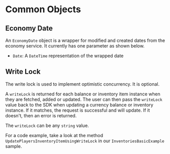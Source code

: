 # Common Objects

## Economy Date

An `EconomyDate` object is a wrapper for modified and created dates from the economy service. It currently has one parameter as shown below.

- `Date`: A `DateTime` representation of the wrapped date

## Write Lock

The write lock is used to implement optimistic concurrency. It is optional.

A `writeLock` is returned for each balance or inventory item instance when they are fetched, added or updated. 
The user can then pass the `writeLock` value back to the SDK when updating a currency balance or inventory instance. 
If it matches, the request is successful and will update. If it doesn't, then an error is returned.

The `writeLock` can be any `string` value.

For a code example, take a look at the method `UpdatePlayersInventoryItemUsingWriteLock` in our `InventoriesBasicExample` sample.
   
